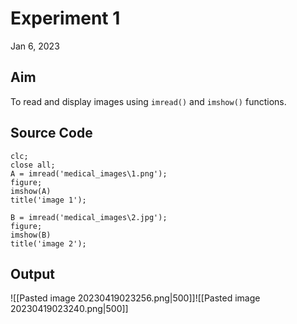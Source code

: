 # Experiment 1
Jan 6, 2023

## Aim
To read and display images using `imread()` and `imshow()` functions.

## Source Code
```
clc;
close all;
A = imread('medical_images\1.png');
figure;
imshow(A)
title('image 1');

B = imread('medical_images\2.jpg');
figure;
imshow(B)
title('image 2');
```

## Output
![[Pasted image 20230419023256.png|500]]![[Pasted image 20230419023240.png|500]]